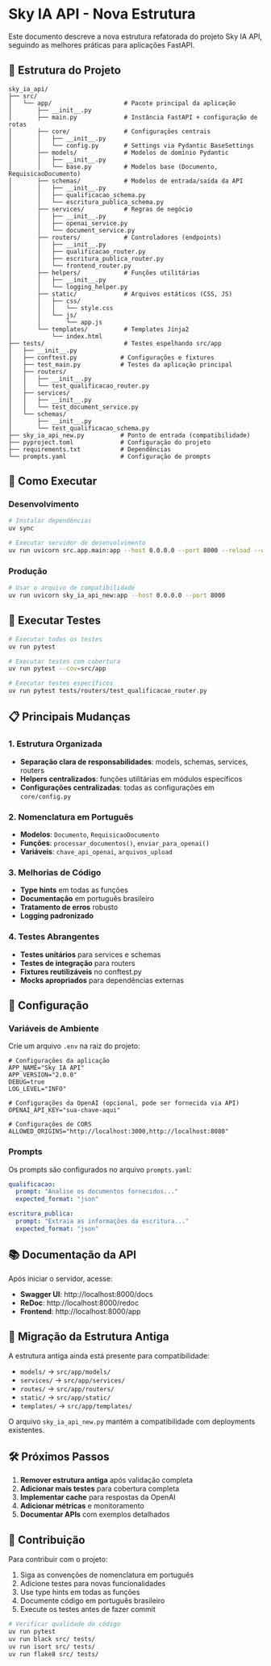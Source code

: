 # Sky IA API - Nova Estrutura

Este documento descreve a nova estrutura refatorada do projeto Sky IA API, seguindo as melhores práticas para aplicações FastAPI.

## 📁 Estrutura do Projeto

```
sky_ia_api/
├── src/
│   └── app/                    # Pacote principal da aplicação
│       ├── __init__.py
│       ├── main.py             # Instância FastAPI + configuração de rotas
│       ├── core/               # Configurações centrais
│       │   ├── __init__.py
│       │   └── config.py       # Settings via Pydantic BaseSettings
│       ├── models/             # Modelos de domínio Pydantic
│       │   ├── __init__.py
│       │   └── base.py         # Modelos base (Documento, RequisicaoDocumento)
│       ├── schemas/            # Modelos de entrada/saída da API
│       │   ├── __init__.py
│       │   ├── qualificacao_schema.py
│       │   └── escritura_publica_schema.py
│       ├── services/           # Regras de negócio
│       │   ├── __init__.py
│       │   ├── openai_service.py
│       │   └── document_service.py
│       ├── routers/            # Controladores (endpoints)
│       │   ├── __init__.py
│       │   ├── qualificacao_router.py
│       │   ├── escritura_publica_router.py
│       │   └── frontend_router.py
│       ├── helpers/            # Funções utilitárias
│       │   ├── __init__.py
│       │   └── logging_helper.py
│       ├── static/             # Arquivos estáticos (CSS, JS)
│       │   ├── css/
│       │   │   └── style.css
│       │   └── js/
│       │       └── app.js
│       └── templates/          # Templates Jinja2
│           └── index.html
├── tests/                      # Testes espelhando src/app
│   ├── __init__.py
│   ├── conftest.py            # Configurações e fixtures
│   ├── test_main.py           # Testes da aplicação principal
│   ├── routers/
│   │   ├── __init__.py
│   │   └── test_qualificacao_router.py
│   ├── services/
│   │   ├── __init__.py
│   │   └── test_document_service.py
│   └── schemas/
│       ├── __init__.py
│       └── test_qualificacao_schema.py
├── sky_ia_api_new.py          # Ponto de entrada (compatibilidade)
├── pyproject.toml             # Configuração do projeto
├── requirements.txt           # Dependências
└── prompts.yaml               # Configuração de prompts
```

## 🚀 Como Executar

### Desenvolvimento

```bash
# Instalar dependências
uv sync

# Executar servidor de desenvolvimento
uv run uvicorn src.app.main:app --host 0.0.0.0 --port 8000 --reload --workers 1 --log-level info --use-colors
```

### Produção

```bash
# Usar o arquivo de compatibilidade
uv run uvicorn sky_ia_api_new:app --host 0.0.0.0 --port 8000
```

## 🧪 Executar Testes

```bash
# Executar todos os testes
uv run pytest

# Executar testes com cobertura
uv run pytest --cov=src/app

# Executar testes específicos
uv run pytest tests/routers/test_qualificacao_router.py
```

## 📋 Principais Mudanças

### 1. Estrutura Organizada
- **Separação clara de responsabilidades**: models, schemas, services, routers
- **Helpers centralizados**: funções utilitárias em módulos específicos
- **Configurações centralizadas**: todas as configurações em `core/config.py`

### 2. Nomenclatura em Português
- **Modelos**: `Documento`, `RequisicaoDocumento`
- **Funções**: `processar_documentos()`, `enviar_para_openai()`
- **Variáveis**: `chave_api_openai`, `arquivos_upload`

### 3. Melhorias de Código
- **Type hints** em todas as funções
- **Documentação** em português brasileiro
- **Tratamento de erros** robusto
- **Logging padronizado**

### 4. Testes Abrangentes
- **Testes unitários** para services e schemas
- **Testes de integração** para routers
- **Fixtures reutilizáveis** no conftest.py
- **Mocks apropriados** para dependências externas

## 🔧 Configuração

### Variáveis de Ambiente

Crie um arquivo `.env` na raiz do projeto:

```env
# Configurações da aplicação
APP_NAME="Sky IA API"
APP_VERSION="2.0.0"
DEBUG=true
LOG_LEVEL="INFO"

# Configurações da OpenAI (opcional, pode ser fornecida via API)
OPENAI_API_KEY="sua-chave-aqui"

# Configurações de CORS
ALLOWED_ORIGINS="http://localhost:3000,http://localhost:8080"
```

### Prompts

Os prompts são configurados no arquivo `prompts.yaml`:

```yaml
qualificacao:
  prompt: "Analise os documentos fornecidos..."
  expected_format: "json"

escritura_publica:
  prompt: "Extraia as informações da escritura..."
  expected_format: "json"
```

## 📚 Documentação da API

Após iniciar o servidor, acesse:

- **Swagger UI**: http://localhost:8000/docs
- **ReDoc**: http://localhost:8000/redoc
- **Frontend**: http://localhost:8000/app

## 🔄 Migração da Estrutura Antiga

A estrutura antiga ainda está presente para compatibilidade:

- `models/` → `src/app/models/`
- `services/` → `src/app/services/`
- `routes/` → `src/app/routers/`
- `static/` → `src/app/static/`
- `templates/` → `src/app/templates/`

O arquivo `sky_ia_api_new.py` mantém a compatibilidade com deployments existentes.

## 🛠️ Próximos Passos

1. **Remover estrutura antiga** após validação completa
2. **Adicionar mais testes** para cobertura completa
3. **Implementar cache** para respostas da OpenAI
4. **Adicionar métricas** e monitoramento
5. **Documentar APIs** com exemplos detalhados

## 🤝 Contribuição

Para contribuir com o projeto:

1. Siga as convenções de nomenclatura em português
2. Adicione testes para novas funcionalidades
3. Use type hints em todas as funções
4. Documente código em português brasileiro
5. Execute os testes antes de fazer commit

```bash
# Verificar qualidade do código
uv run pytest
uv run black src/ tests/
uv run isort src/ tests/
uv run flake8 src/ tests/
```